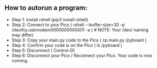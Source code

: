 ## How to autorun a program:
- Step 1: Install rshell (pip3 install rshell)
- Step 2: Connect to your Pico ( rshell --buffer-size=30 -p /dev/tty.usbmodem0000000000001 -a ) # NOTE: Your /dev/ naming may differ)
- Step 3: Copy your main.py code to the Pico ( cp main.py /pyboard )
- Step 4: Confirm your code is on the Pico ( ls /pyboard )
- Step 5: Disconnect ( Control-D)
- Step 6: Disconnect your Pico / Reconnect your Pico. Your code is now running.
